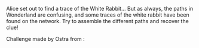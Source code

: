 Alice set out to find a trace of the White Rabbit... But as always, the paths in Wonderland are confusing, and some traces of the white rabbit have been found on the network.
Try to assemble the different paths and recover the clue!

Challenge made by Ostra from :
